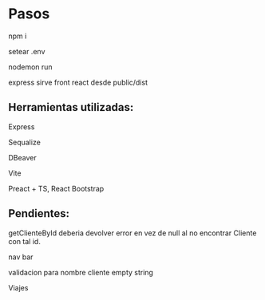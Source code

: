 # Pasos
npm i 

setear .env

nodemon run

express sirve front react desde  public/dist

## Herramientas utilizadas:
Express

Sequalize

DBeaver

Vite

Preact + TS, React Bootstrap


## Pendientes:
getClienteById deberia devolver error en vez de null al no encontrar Cliente con tal id.

nav bar

validacion para nombre cliente empty string

Viajes 
